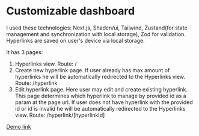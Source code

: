 # Customizable dashboard

I used these technologies: Next.js, Shadcn/ui, Tailwind, Zustand(for state management and synchronization with local storage), Zod for validation. Hyperlinks are saved on user's device via local storage.

It has 3 pages:

1. Hyperlinks view. Route: /
2. Create new hyperlink page. If user already has max amount of hyperlinks he will be automatically redirected to the Hyperlinks view. Route: /hyperlink
3. Edit hyperlink page. Here user may edit and create existing hyperlink. This page determines which hyperlink to manage by provided id as a param at the page url. If user does not have hyperlink with the provided id or id is invalid he will be automatically redirected to the Hyperlinks view. Route: /hyperlink/[hyperlinkId]

[Demo link](https://customizable-dashboard-eight.vercel.app/)
